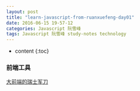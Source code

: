 ```yaml
---
layout: post
title: "learn-javascript-from-ruanxuefeng-day01"
date: 2016-06-15 19-57-12
categories: Javascript 阮雪峰
tags: Javascript 阮雪峰 study-notes technology
---
```


* content
{:toc}

### 前端工具 

[大前端的瑞士军刀](https://github.com/nieweidong/fetool)
